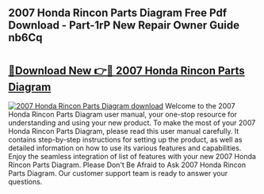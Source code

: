 ## 2007 Honda Rincon Parts Diagram Free Pdf Download - Part-1rP New Repair Owner Guide nb6Cq

# <h2><a href="http://dfui7k.blite.top/?on=2007+Honda+Rincon+Parts+Diagram">🔗Download New 👉🔴 2007 Honda Rincon Parts Diagram</a></h2>

[![2007 Honda Rincon Parts Diagram download](https://i.imgur.com/lujVjoI.png)](http://dfui7k.blite.top/?on=2007+Honda+Rincon+Parts+Diagram)
Welcome to the 2007 Honda Rincon Parts Diagram user manual, your one-stop resource for understanding and using your new product. To make the most of your 2007 Honda Rincon Parts Diagram, please read this user manual carefully. It contains step-by-step instructions for setting up the product, as well as detailed information on how to use its various features and capabilities. Enjoy the seamless integration of list of features with your new 2007 Honda Rincon Parts Diagram. Please Don't Be Afraid to Ask 2007 Honda Rincon Parts Diagram. Our customer support team is ready to answer your questions.
